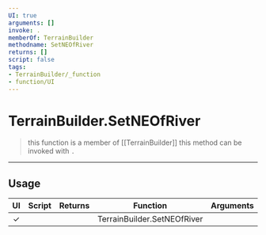 ```yaml
---
UI: true
arguments: []
invoke: .
memberOf: TerrainBuilder
methodname: SetNEOfRiver
returns: []
script: false
tags:
- TerrainBuilder/_function
- function/UI
---
```

# TerrainBuilder.SetNEOfRiver
> this function is a member of [[TerrainBuilder]]
> this method can be invoked with `.`
-----
## Usage
|  UI | Script | Returns | Function | Arguments |
|:---:|:------:|-------:|:--------:|:---------|
|✓| ||TerrainBuilder.SetNEOfRiver||
